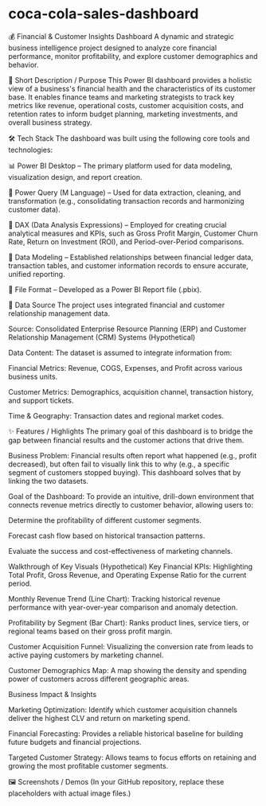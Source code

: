 # coca-cola-sales-dashboard
💰 Financial & Customer Insights Dashboard
A dynamic and strategic business intelligence project designed to analyze core financial performance, monitor profitability, and explore customer demographics and behavior.

🎯 Short Description / Purpose
This Power BI dashboard provides a holistic view of a business's financial health and the characteristics of its customer base. It enables finance teams and marketing strategists to track key metrics like revenue, operational costs, customer acquisition costs, and retention rates to inform budget planning, marketing investments, and overall business strategy.

🛠️ Tech Stack
The dashboard was built using the following core tools and technologies:

📊 Power BI Desktop – The primary platform used for data modeling, visualization design, and report creation.

📂 Power Query (M Language) – Used for data extraction, cleaning, and transformation (e.g., consolidating transaction records and harmonizing customer data).

🧠 DAX (Data Analysis Expressions) – Employed for creating crucial analytical measures and KPIs, such as Gross Profit Margin, Customer Churn Rate, Return on Investment (ROI), and Period-over-Period comparisons.

📝 Data Modeling – Established relationships between financial ledger data, transaction tables, and customer information records to ensure accurate, unified reporting.

📁 File Format – Developed as a Power BI Report file (.pbix).

💾 Data Source
The project uses integrated financial and customer relationship management data.

Source: Consolidated Enterprise Resource Planning (ERP) and Customer Relationship Management (CRM) Systems (Hypothetical)

Data Content: The dataset is assumed to integrate information from:

Financial Metrics: Revenue, COGS, Expenses, and Profit across various business units.

Customer Metrics: Demographics, acquisition channel, transaction history, and support tickets.

Time & Geography: Transaction dates and regional market codes.

✨ Features / Highlights
The primary goal of this dashboard is to bridge the gap between financial results and the customer actions that drive them.

Business Problem: Financial results often report what happened (e.g., profit decreased), but often fail to visually link this to why (e.g., a specific segment of customers stopped buying). This dashboard solves that by linking the two datasets.

Goal of the Dashboard: To provide an intuitive, drill-down environment that connects revenue metrics directly to customer behavior, allowing users to:

Determine the profitability of different customer segments.

Forecast cash flow based on historical transaction patterns.

Evaluate the success and cost-effectiveness of marketing channels.

Walkthrough of Key Visuals (Hypothetical)
Key Financial KPIs: Highlighting Total Profit, Gross Revenue, and Operating Expense Ratio for the current period.

Monthly Revenue Trend (Line Chart): Tracking historical revenue performance with year-over-year comparison and anomaly detection.

Profitability by Segment (Bar Chart): Ranks product lines, service tiers, or regional teams based on their gross profit margin.

Customer Acquisition Funnel: Visualizing the conversion rate from leads to active paying customers by marketing channel.

Customer Demographics Map: A map showing the density and spending power of customers across different geographic areas.

Business Impact & Insights

Marketing Optimization: Identify which customer acquisition channels deliver the highest CLV and return on marketing spend.

Financial Forecasting: Provides a reliable historical baseline for building future budgets and financial projections.

Targeted Customer Strategy: Allows teams to focus efforts on retaining and growing the most profitable customer segments.

🖼️ Screenshots / Demos
(In your GitHub repository, replace these placeholders with actual image files.)
